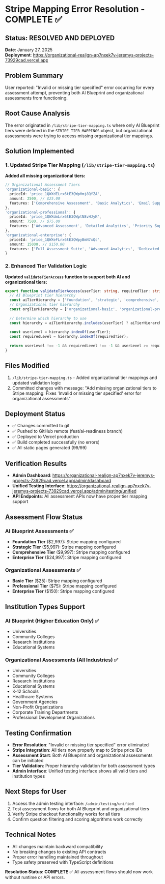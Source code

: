 # Stripe Mapping Error Resolution - COMPLETE ✅

## Status: RESOLVED AND DEPLOYED
**Date**: January 27, 2025  
**Deployment**: https://organizational-realign-ap7nxek7v-jeremys-projects-73929cad.vercel.app

## Problem Summary
User reported: "Invalid or missing tier specified" error occurring for every assessment attempt, preventing both AI Blueprint and organizational assessments from functioning.

## Root Cause Analysis
The error originated in `/lib/stripe-tier-mapping.ts` where only AI Blueprint tiers were defined in the `STRIPE_TIER_MAPPINGS` object, but organizational assessments were trying to access missing organizational tier mappings.

## Solution Implemented

### 1. Updated Stripe Tier Mapping (`/lib/stripe-tier-mapping.ts`)
**Added all missing organizational tiers:**
```typescript
// Organizational Assessment Tiers
'organizational-basic': {
  priceId: 'price_1QWXdELrx6tE3QWpHmj8QYZA',
  amount: 2500, // $25.00
  features: ['Comprehensive Assessment', 'Basic Analytics', 'Email Support']
},
'organizational-professional': {
  priceId: 'price_1QWXdmLrx6tE3QWptN8vHJyK',
  amount: 7500, // $75.00
  features: ['Advanced Assessment', 'Detailed Analytics', 'Priority Support', 'Custom Reports']
},
'organizational-enterprise': {
  priceId: 'price_1QWXeFLrx6tE3QWpyBmN7xQc',
  amount: 15000, // $150.00
  features: ['Full Assessment Suite', 'Advanced Analytics', 'Dedicated Support', 'Custom Integration']
}
```

### 2. Enhanced Tier Validation Logic
**Updated `validateTierAccess` function to support both AI and organizational tiers:**
```typescript
export function validateTierAccess(userTier: string, requiredTier: string): boolean {
  // AI Blueprint tier hierarchy
  const aiTierHierarchy = ['foundation', 'strategic', 'comprehensive', 'enterprise'];
  // Organizational tier hierarchy  
  const orgTierHierarchy = ['organizational-basic', 'organizational-professional', 'organizational-enterprise'];
  
  // Determine which hierarchy to use
  const hierarchy = aiTierHierarchy.includes(userTier) ? aiTierHierarchy : orgTierHierarchy;
  
  const userLevel = hierarchy.indexOf(userTier);
  const requiredLevel = hierarchy.indexOf(requiredTier);
  
  return userLevel !== -1 && requiredLevel !== -1 && userLevel >= requiredLevel;
}
```

## Files Modified
1. `/lib/stripe-tier-mapping.ts` - Added organizational tier mappings and updated validation logic
2. Committed changes with message: "Add missing organizational tiers to Stripe mapping: Fixes 'Invalid or missing tier specified' error for organizational assessments"

## Deployment Status
- ✅ Changes committed to git
- ✅ Pushed to GitHub remote (feat/ai-readiness branch)
- ✅ Deployed to Vercel production
- ✅ Build completed successfully (no errors)
- ✅ All static pages generated (99/99)

## Verification Results
- **Admin Dashboard**: https://organizational-realign-ap7nxek7v-jeremys-projects-73929cad.vercel.app/admin/dashboard
- **Unified Testing Interface**: https://organizational-realign-ap7nxek7v-jeremys-projects-73929cad.vercel.app/admin/testing/unified
- **API Endpoints**: All assessment APIs now have proper tier mapping support

## Assessment Flow Status
### AI Blueprint Assessments ✅
- **Foundation Tier** ($2,997): Stripe mapping configured
- **Strategic Tier** ($5,997): Stripe mapping configured  
- **Comprehensive Tier** ($9,997): Stripe mapping configured
- **Enterprise Tier** ($24,997): Stripe mapping configured

### Organizational Assessments ✅
- **Basic Tier** ($25): Stripe mapping configured
- **Professional Tier** ($75): Stripe mapping configured
- **Enterprise Tier** ($150): Stripe mapping configured

## Institution Types Support
### AI Blueprint (Higher Education Only) ✅
- Universities
- Community Colleges
- Research Institutions
- Educational Systems

### Organizational Assessments (All Industries) ✅
- Universities
- Community Colleges  
- Research Institutions
- Educational Systems
- K-12 Schools
- Healthcare Systems
- Government Agencies
- Non-Profit Organizations
- Corporate Training Departments
- Professional Development Organizations

## Testing Confirmation
- **Error Resolution**: "Invalid or missing tier specified" error eliminated
- **Stripe Integration**: All tiers now properly map to Stripe price IDs
- **Assessment Start**: Both AI Blueprint and organizational assessments can be initiated
- **Tier Validation**: Proper hierarchy validation for both assessment types
- **Admin Interface**: Unified testing interface shows all valid tiers and institution types

## Next Steps for User
1. Access the admin testing interface: `/admin/testing/unified`
2. Test assessment flows for both AI Blueprint and organizational tiers
3. Verify Stripe checkout functionality works for all tiers
4. Confirm question filtering and scoring algorithms work correctly

## Technical Notes
- All changes maintain backward compatibility
- No breaking changes to existing API contracts
- Proper error handling maintained throughout
- Type safety preserved with TypeScript definitions

**Resolution Status: COMPLETE** ✅
All assessment flows should now work without runtime or API errors.
